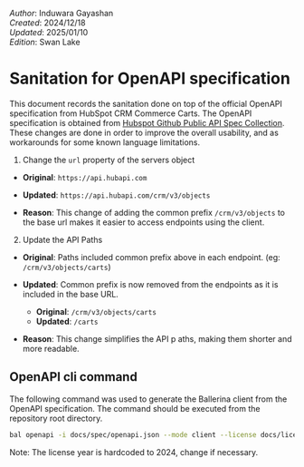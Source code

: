 _Author_:  Induwara Gayashan \
_Created_: 2024/12/18 \
_Updated_: 2025/01/10 \
_Edition_: Swan Lake

# Sanitation for OpenAPI specification

This document records the sanitation done on top of the official OpenAPI specification from HubSpot CRM Commerce Carts. 
The OpenAPI specification is obtained from [Hubspot Github Public API Spec Collection](https://github.com/HubSpot/HubSpot-public-api-spec-collection/blob/main/PublicApiSpecs/CRM/Carts/Rollouts/424/v3/carts.json).
These changes are done in order to improve the overall usability, and as workarounds for some known language limitations.

1. Change the `url` property of the servers object
- **Original**: 
```https://api.hubapi.com```

- **Updated**: 
```https://api.hubapi.com/crm/v3/objects```

- **Reason**:  This change of adding the common prefix `/crm/v3/objects` to the base url makes it easier to access endpoints using the client.

2. Update the API Paths
- **Original**: Paths included common prefix above in each endpoint. (eg: ```/crm/v3/objects/carts```)

- **Updated**: Common prefix is now removed from the endpoints as it is included in the base URL.
  - **Original**: ```/crm/v3/objects/carts```
  - **Updated**: ```/carts```

- **Reason**:  This change simplifies the API p aths, making them shorter and more readable.

## OpenAPI cli command

The following command was used to generate the Ballerina client from the OpenAPI specification. The command should be executed from the repository root directory.

```bash
bal openapi -i docs/spec/openapi.json --mode client --license docs/license.txt -o ballerina
```
Note: The license year is hardcoded to 2024, change if necessary.
